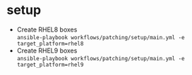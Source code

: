 # setup

- Create RHEL8 boxes<br>
  `ansible-playbook workflows/patching/setup/main.yml -e target_platform=rhel8`
- Create RHEL9 boxes<br>
  `ansible-playbook workflows/patching/setup/main.yml -e target_platform=rhel9`